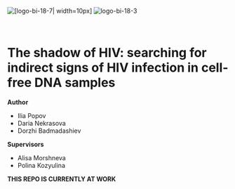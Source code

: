 ![[logo-bi-18-7| width=10px]](https://user-images.githubusercontent.com/90496643/169656572-a93ad3c6-2e70-481a-b749-470e02f84e7e.svg#gh-dark-mode-only)
![logo-bi-18-3](https://user-images.githubusercontent.com/90496643/169656574-08b10a55-abe4-401b-bdd2-c9518c4c4f38.svg#gh-light-mode-only)

</br>

# The shadow of HIV: searching for indirect signs of HIV infection in cell-free DNA samples

**Author**  
- Ilia Popov
- Daria Nekrasova
- Dorzhi Badmadashiev


**Supervisors**
- Alisa Morshneva
- Polina Kozyulina

**THIS REPO IS CURRENTLY AT WORK**
